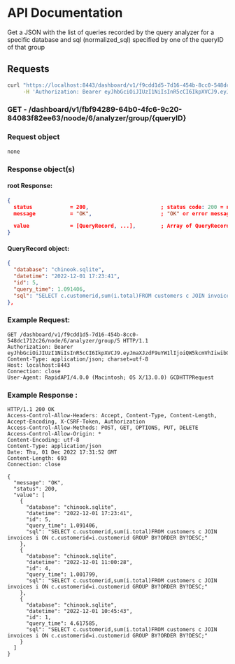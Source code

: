 # API Documentation

Get a JSON with the list of queries recorded by the query analyzer for a specific database and sql (normalized_sql) specified by one of the queryID of that group

## Requests

```sh
curl "https://localhost:8443/dashboard/v1/f9cdd1d5-7d16-454b-8cc0-548dc1712c26/node/6/analyzer/group/5" \
     -H 'Authorization: Bearer eyJhbGciOiJIUzI1NiIsInR5cCI6IkpXVCJ9.eyJhdWQiOiIxMjcuMC4wLjEiLCJleHAiOjE2NDU1NzY5NDUsImp0aSI6IjAiLCJpYXQiOjE2NDU1NDY5NDUsImlzcyI6IlNRTGl0ZSBDbG91ZCBXZWIgU2VydmVyIiwibmJmIjoxNjQ1NTQ2OTQ1LCJzdWIiOiJzcWxpdGVjbG91ZC5pbyJ9.Ru7lvh1tx72CWfsoL2-ZM2b1sB6bB59V6oSlN-gEs2E'

```

### **GET** - /dashboard/v1/fbf94289-64b0-4fc6-9c20-84083f82ee63/noode/6/analyzer/group/{queryID}

### Request object

```code
none
```

### Response object(s)

#### root Response:

```json
{
  status            = 200,                       ; status code: 200 = no error, error otherwise
  message           = "OK",                      ; "OK" or error message

  value             = [QueryRecord, ...],        ; Array of QueryRecord object
}
```

#### QueryRecord object:

```json
{
  "database": "chinook.sqlite",
  "datetime": "2022-12-01 17:23:41",
  "id": 5,
  "query_time": 1.091406,
  "sql": "SELECT c.customerid,sum(i.total)FROM customers c JOIN invoices i ON c.customerid=i.customerid GROUP BY?ORDER BY?DESC;"
},
```

### Example Request:

```http
GET /dashboard/v1/f9cdd1d5-7d16-454b-8cc0-548dc1712c26/node/6/analyzer/group/5 HTTP/1.1
Authorization: Bearer eyJhbGciOiJIUzI1NiIsInR5cCI6IkpXVCJ9.eyJmaXJzdF9uYW1lIjoiQW5kcmVhIiwibGFzdF9uYW1lIjoiRG9uZXR0aSIsImlwYSI6IjEyNy4wLjAuMSIsImlzcyI6IndlYi5zcWxpdGVjbG91ZC5pbyIsInN1YiI6IjIiLCJhdWQiOlsid2ViLnNxbGl0ZWNsb3VkLmlvIl0sImV4cCI6MTY3MDAyNzgxOSwibmJmIjoxNjY5OTk3ODE5LCJpYXQiOjE2Njk5OTc4MTl9.MwdQlyGP8YAvoEJ2EayJR7vrD3D0KCxNqiZY7fyzQhw
Content-Type: application/json; charset=utf-8
Host: localhost:8443
Connection: close
User-Agent: RapidAPI/4.0.0 (Macintosh; OS X/13.0.0) GCDHTTPRequest
```

### Example Response :

```http
HTTP/1.1 200 OK
Access-Control-Allow-Headers: Accept, Content-Type, Content-Length, Accept-Encoding, X-CSRF-Token, Authorization
Access-Control-Allow-Methods: POST, GET, OPTIONS, PUT, DELETE
Access-Control-Allow-Origin: *
Content-Encoding: utf-8
Content-Type: application/json
Date: Thu, 01 Dec 2022 17:31:52 GMT
Content-Length: 693
Connection: close

{
  "message": "OK",
  "status": 200,
  "value": [
    {
      "database": "chinook.sqlite",
      "datetime": "2022-12-01 17:23:41",
      "id": 5,
      "query_time": 1.091406,
      "sql": "SELECT c.customerid,sum(i.total)FROM customers c JOIN invoices i ON c.customerid=i.customerid GROUP BY?ORDER BY?DESC;"
    },
    {
      "database": "chinook.sqlite",
      "datetime": "2022-12-01 11:00:28",
      "id": 4,
      "query_time": 1.001799,
      "sql": "SELECT c.customerid,sum(i.total)FROM customers c JOIN invoices i ON c.customerid=i.customerid GROUP BY?ORDER BY?DESC;"
    },
    {
      "database": "chinook.sqlite",
      "datetime": "2022-12-01 10:45:43",
      "id": 1,
      "query_time": 4.617585,
      "sql": "SELECT c.customerid,sum(i.total)FROM customers c JOIN invoices i ON c.customerid=i.customerid GROUP BY?ORDER BY?DESC;"
    }
  ]
}
```